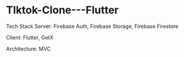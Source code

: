# TIktok-Clone---Flutter

Tech Stack
Server: Firebase Auth, Firebase Storage, Firebase Firestore

Client: Flutter, GetX

Architecture: MVC
